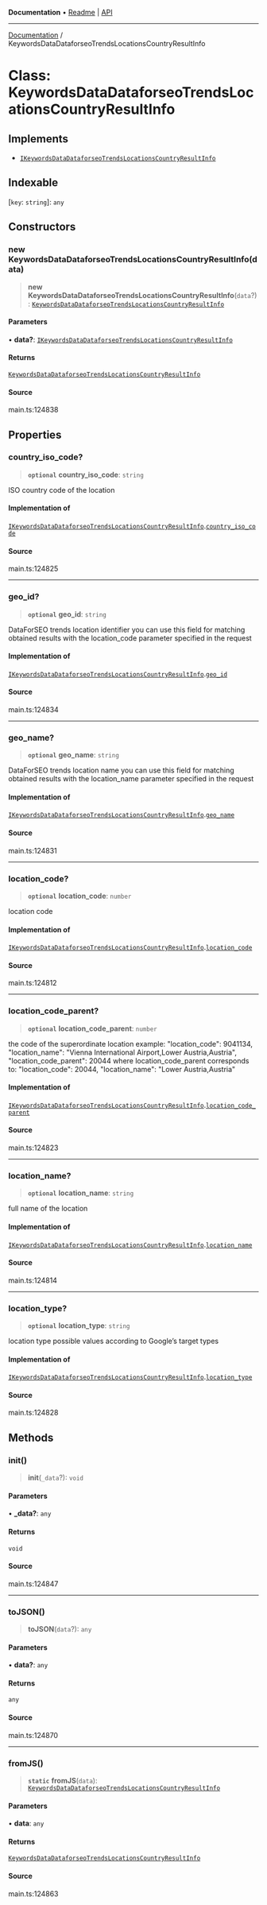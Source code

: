 **Documentation** • [Readme](../README.md) \| [API](../globals.md)

***

[Documentation](../README.md) / KeywordsDataDataforseoTrendsLocationsCountryResultInfo

# Class: KeywordsDataDataforseoTrendsLocationsCountryResultInfo

## Implements

- [`IKeywordsDataDataforseoTrendsLocationsCountryResultInfo`](../interfaces/IKeywordsDataDataforseoTrendsLocationsCountryResultInfo.md)

## Indexable

 \[`key`: `string`\]: `any`

## Constructors

### new KeywordsDataDataforseoTrendsLocationsCountryResultInfo(data)

> **new KeywordsDataDataforseoTrendsLocationsCountryResultInfo**(`data`?): [`KeywordsDataDataforseoTrendsLocationsCountryResultInfo`](KeywordsDataDataforseoTrendsLocationsCountryResultInfo.md)

#### Parameters

• **data?**: [`IKeywordsDataDataforseoTrendsLocationsCountryResultInfo`](../interfaces/IKeywordsDataDataforseoTrendsLocationsCountryResultInfo.md)

#### Returns

[`KeywordsDataDataforseoTrendsLocationsCountryResultInfo`](KeywordsDataDataforseoTrendsLocationsCountryResultInfo.md)

#### Source

main.ts:124838

## Properties

### country\_iso\_code?

> **`optional`** **country\_iso\_code**: `string`

ISO country code of the location

#### Implementation of

[`IKeywordsDataDataforseoTrendsLocationsCountryResultInfo`](../interfaces/IKeywordsDataDataforseoTrendsLocationsCountryResultInfo.md).[`country_iso_code`](../interfaces/IKeywordsDataDataforseoTrendsLocationsCountryResultInfo.md#country_iso_code)

#### Source

main.ts:124825

***

### geo\_id?

> **`optional`** **geo\_id**: `string`

DataForSEO trends location identifier
you can use this field for matching obtained results with the location_code parameter specified in the request

#### Implementation of

[`IKeywordsDataDataforseoTrendsLocationsCountryResultInfo`](../interfaces/IKeywordsDataDataforseoTrendsLocationsCountryResultInfo.md).[`geo_id`](../interfaces/IKeywordsDataDataforseoTrendsLocationsCountryResultInfo.md#geo_id)

#### Source

main.ts:124834

***

### geo\_name?

> **`optional`** **geo\_name**: `string`

DataForSEO trends location name
you can use this field for matching obtained results with the location_name parameter specified in the request

#### Implementation of

[`IKeywordsDataDataforseoTrendsLocationsCountryResultInfo`](../interfaces/IKeywordsDataDataforseoTrendsLocationsCountryResultInfo.md).[`geo_name`](../interfaces/IKeywordsDataDataforseoTrendsLocationsCountryResultInfo.md#geo_name)

#### Source

main.ts:124831

***

### location\_code?

> **`optional`** **location\_code**: `number`

location code

#### Implementation of

[`IKeywordsDataDataforseoTrendsLocationsCountryResultInfo`](../interfaces/IKeywordsDataDataforseoTrendsLocationsCountryResultInfo.md).[`location_code`](../interfaces/IKeywordsDataDataforseoTrendsLocationsCountryResultInfo.md#location_code)

#### Source

main.ts:124812

***

### location\_code\_parent?

> **`optional`** **location\_code\_parent**: `number`

the code of the superordinate location
example:
"location_code": 9041134,
"location_name": "Vienna International Airport,Lower Austria,Austria",
"location_code_parent": 20044
where location_code_parent corresponds to:
"location_code": 20044,
"location_name": "Lower Austria,Austria"

#### Implementation of

[`IKeywordsDataDataforseoTrendsLocationsCountryResultInfo`](../interfaces/IKeywordsDataDataforseoTrendsLocationsCountryResultInfo.md).[`location_code_parent`](../interfaces/IKeywordsDataDataforseoTrendsLocationsCountryResultInfo.md#location_code_parent)

#### Source

main.ts:124823

***

### location\_name?

> **`optional`** **location\_name**: `string`

full name of the location

#### Implementation of

[`IKeywordsDataDataforseoTrendsLocationsCountryResultInfo`](../interfaces/IKeywordsDataDataforseoTrendsLocationsCountryResultInfo.md).[`location_name`](../interfaces/IKeywordsDataDataforseoTrendsLocationsCountryResultInfo.md#location_name)

#### Source

main.ts:124814

***

### location\_type?

> **`optional`** **location\_type**: `string`

location type
possible values according to Google’s target types

#### Implementation of

[`IKeywordsDataDataforseoTrendsLocationsCountryResultInfo`](../interfaces/IKeywordsDataDataforseoTrendsLocationsCountryResultInfo.md).[`location_type`](../interfaces/IKeywordsDataDataforseoTrendsLocationsCountryResultInfo.md#location_type)

#### Source

main.ts:124828

## Methods

### init()

> **init**(`_data`?): `void`

#### Parameters

• **\_data?**: `any`

#### Returns

`void`

#### Source

main.ts:124847

***

### toJSON()

> **toJSON**(`data`?): `any`

#### Parameters

• **data?**: `any`

#### Returns

`any`

#### Source

main.ts:124870

***

### fromJS()

> **`static`** **fromJS**(`data`): [`KeywordsDataDataforseoTrendsLocationsCountryResultInfo`](KeywordsDataDataforseoTrendsLocationsCountryResultInfo.md)

#### Parameters

• **data**: `any`

#### Returns

[`KeywordsDataDataforseoTrendsLocationsCountryResultInfo`](KeywordsDataDataforseoTrendsLocationsCountryResultInfo.md)

#### Source

main.ts:124863
